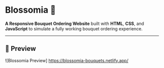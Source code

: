 # Blossomia 🌸

**A Responsive Bouquet Ordering Website** built with **HTML**, **CSS**, and **JavaScript** to simulate a fully working bouquet ordering experience.

---

## 📸 Preview
![Blossomia Preview]
https://blossomia-bouquets.netlify.app/

